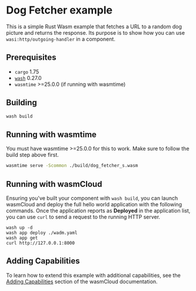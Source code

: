 # Dog Fetcher example

This is a simple Rust Wasm example that fetches a URL to a random dog picture and returns the
response. Its purpose is to show how you can use `wasi:http/outgoing-handler` in a component. 

## Prerequisites

- `cargo` 1.75
- [`wash`](https://wasmcloud.com/docs/installation) 0.27.0
- `wasmtime` >=25.0.0 (if running with wasmtime)

## Building

```bash
wash build
```

## Running with wasmtime

You must have wasmtime >=25.0.0 for this to work. Make sure to follow the build step above first.

```bash
wasmtime serve -Scommon ./build/dog_fetcher_s.wasm
```

## Running with wasmCloud

Ensuring you've built your component with `wash build`, you can launch wasmCloud and deploy the full
hello world application with the following commands. Once the application reports as **Deployed** in
the application list, you can use `curl` to send a request to the running HTTP server.

```shell
wash up -d
wash app deploy ./wadm.yaml
wash app get
curl http://127.0.0.1:8000
```

## Adding Capabilities

To learn how to extend this example with additional capabilities, see the [Adding
Capabilities](https://wasmcloud.com/docs/tour/adding-capabilities?lang=rust) section of the
wasmCloud documentation.
